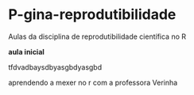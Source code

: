 # P-gina-reprodutibilidade
Aulas da disciplina de reprodutibilidade científica no R

**aula inicial**

tfdvadbaysdbyasgbdyasgbd

aprendendo a mexer no r com a professora Verinha